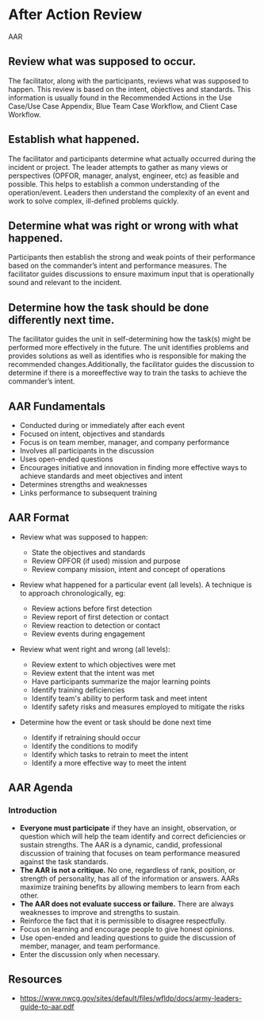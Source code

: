 # After Action Review
AAR

## Review what was supposed to occur.
The facilitator, along with the participants, reviews what was supposed to happen. This review is based on the intent, objectives and standards. This information is usually found in the Recommended Actions in the Use Case/Use Case Appendix, Blue Team Case Workflow, and Client Case Workflow.

## Establish what happened.
The facilitator and participants determine what actually occurred during the incident or project. The leader attempts to gather as many views or perspectives (OPFOR, manager, analyst, engineer, etc) as feasible and possible. This helps to establish a common understanding of the operation/event. Leaders then understand the complexity of an event and work to solve complex, ill-defined problems quickly.

## Determine what was right or wrong with what happened.
Participants then establish the strong and weak points of their performance based on the commander’s intent and performance measures. The facilitator guides discussions to ensure maximum input that is operationally sound and relevant to the incident.

## Determine how the task should be done differently next time.
The facilitator guides the unit in self-determining how the task(s) might be performed more effectively in the future. The unit identifies problems and provides solutions as well as identifies who is responsible for making the recommended changes.Additionally, the facilitator guides the discussion to determine if there is a moreeffective way to train the tasks to achieve the commander’s intent.


## AAR Fundamentals
- Conducted during or immediately after each event
- Focused on intent, objectives and standards
- Focus is on team member, manager, and company performance
- Involves all participants in the discussion
- Uses open-ended questions
- Encourages initiative and innovation in finding more effective ways to achieve standards and meet objectives and intent
- Determines strengths and weaknesses
- Links performance to subsequent training

## AAR Format
- Review what was supposed to happen:
  - State the objectives and standards
  - Review OPFOR (if used) mission and purpose
  - Review company mission, intent and concept of operations

- Review what happened for a particular event (all levels).  A technique is to approach chronologically, eg:
  - Review actions before first detection
  - Review report of first detection or contact
  - Review reaction to  detection or contact
  - Review events during engagement

- Review what went right and wrong (all levels):
  - Review extent to which objectives were met
  - Review extent that the intent was met
  - Have participants summarize the major learning points
  - Identify training deficiencies
  - Identify team's ability to perform task and meet intent
  - Identify safety risks and measures employed to mitigate the risks

- Determine how the event or task should be done next time
  - Identify if retraining should occur
  - Identify the conditions to modify
  - Identify which tasks to retrain to meet the intent
  - Identify a more effective way to meet the intent

## AAR Agenda
### Introduction
- **Everyone must  participate** if  they  have an insight,  observation,  or  question which will help the team identify and correct deficiencies or sustain strengths. The AAR is a dynamic, candid, professional discussion of training that focuses on team performance measured against the task standards.
- **The AAR  is not a critique.** No one, regardless of rank,  position, or strength of personality, has all of the information or answers. AARs maximize training benefits by allowing members to learn from each other.
- **The AAR does not evaluate success or failure.** There are always weaknesses to improve and strengths to  sustain.
- Reinforce the fact that it is permissible to disagree respectfully.
- Focus on learning and encourage people to give honest opinions.
- Use open-ended and leading questions to guide the discussion of member, manager, and team performance.
- Enter the discussion only when necessary.

## Resources
- https://www.nwcg.gov/sites/default/files/wfldp/docs/army-leaders-guide-to-aar.pdf



